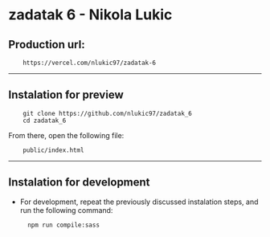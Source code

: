 # zadatak 6 - Nikola Lukic

## Production url:
        https://vercel.com/nlukic97/zadatak-6

---

## Instalation for preview
        git clone https://github.com/nlukic97/zadatak_6
        cd zadatak_6

From there, open the following file:
        
        public/index.html

---
## Instalation for development
- For development, repeat the previously discussed instalation steps, and run the following command:
        
        npm run compile:sass